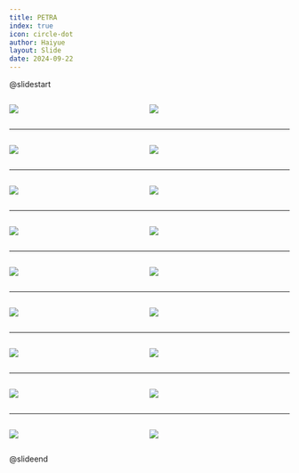 ```yaml
---
title: PETRA
index: true
icon: circle-dot
author: Haiyue
layout: Slide
date: 2024-09-22
---
```

 
@slidestart

<div style="display:flex">
<div style="flex:1">

![](https://raw.githubusercontent.com/yclord/reading/refs/heads/master/english/Level-W/PETRA/001.webp)
</div>
<div style="flex:1">

![](https://raw.githubusercontent.com/yclord/reading/refs/heads/master/english/Level-W/PETRA/002.webp)
</div>
</div>

---

<div style="display:flex">
<div style="flex:1">

![](https://raw.githubusercontent.com/yclord/reading/refs/heads/master/english/Level-W/PETRA/003.webp)
</div>
<div style="flex:1">

![](https://raw.githubusercontent.com/yclord/reading/refs/heads/master/english/Level-W/PETRA/004.webp)
</div>
</div>

---

<div style="display:flex">
<div style="flex:1">

![](https://raw.githubusercontent.com/yclord/reading/refs/heads/master/english/Level-W/PETRA/005.webp)
</div>
<div style="flex:1">

![](https://raw.githubusercontent.com/yclord/reading/refs/heads/master/english/Level-W/PETRA/006.webp)
</div>
</div>

---

<div style="display:flex">
<div style="flex:1">

![](https://raw.githubusercontent.com/yclord/reading/refs/heads/master/english/Level-W/PETRA/007.webp)
</div>
<div style="flex:1">

![](https://raw.githubusercontent.com/yclord/reading/refs/heads/master/english/Level-W/PETRA/008.webp)
</div>
</div>

---

<div style="display:flex">
<div style="flex:1">

![](https://raw.githubusercontent.com/yclord/reading/refs/heads/master/english/Level-W/PETRA/009.webp)
</div>
<div style="flex:1">

![](https://raw.githubusercontent.com/yclord/reading/refs/heads/master/english/Level-W/PETRA/010.webp)
</div>
</div>

---

<div style="display:flex">
<div style="flex:1">

![](https://raw.githubusercontent.com/yclord/reading/refs/heads/master/english/Level-W/PETRA/011.webp)
</div>
<div style="flex:1">

![](https://raw.githubusercontent.com/yclord/reading/refs/heads/master/english/Level-W/PETRA/012.webp)
</div>
</div>

---

<div style="display:flex">
<div style="flex:1">

![](https://raw.githubusercontent.com/yclord/reading/refs/heads/master/english/Level-W/PETRA/013.webp)
</div>
<div style="flex:1">

![](https://raw.githubusercontent.com/yclord/reading/refs/heads/master/english/Level-W/PETRA/014.webp)
</div>
</div>

---

<div style="display:flex">
<div style="flex:1">

![](https://raw.githubusercontent.com/yclord/reading/refs/heads/master/english/Level-W/PETRA/015.webp)
</div>
<div style="flex:1">

![](https://raw.githubusercontent.com/yclord/reading/refs/heads/master/english/Level-W/PETRA/016.webp)
</div>
</div>

---

<div style="display:flex">
<div style="flex:1">

![](https://raw.githubusercontent.com/yclord/reading/refs/heads/master/english/Level-W/PETRA/017.webp)
</div>
<div style="flex:1">

![](https://raw.githubusercontent.com/yclord/reading/refs/heads/master/english/Level-W/PETRA/018.webp)
</div>
</div>

@slideend